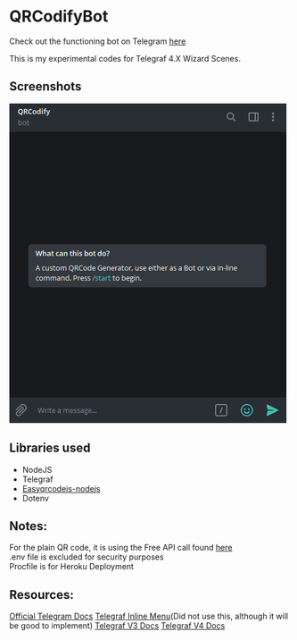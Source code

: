# QRCodifyBot
Check out the functioning bot on Telegram [here](https://t.me/QRCodifyBot)

This is my experimental codes for Telegraf 4.X Wizard Scenes.

## Screenshots
![](demo.gif)

## Libraries used
- NodeJS
- Telegraf
- [Easyqrcodejs-nodejs](https://github.com/ushelp/EasyQRCodeJS-NodeJS)
- Dotenv

## Notes:
For the plain QR code, it is using the Free API call found [here](http://goqr.me/api/)  
.env file is excluded for security purposes   
Procfile is for Heroku Deployment  

## Resources:
[Official Telegram Docs](https://core.telegram.org/bots/api)
[Telegraf Inline Menu](https://www.npmjs.com/package/telegraf-inline-menu)(Did not use this, although it will be good to implement)
[Telegraf V3 Docs](https://telegraf.js.org/v3)
[Telegraf V4 Docs](https://telegraf.js.org/classes/composer.html)
